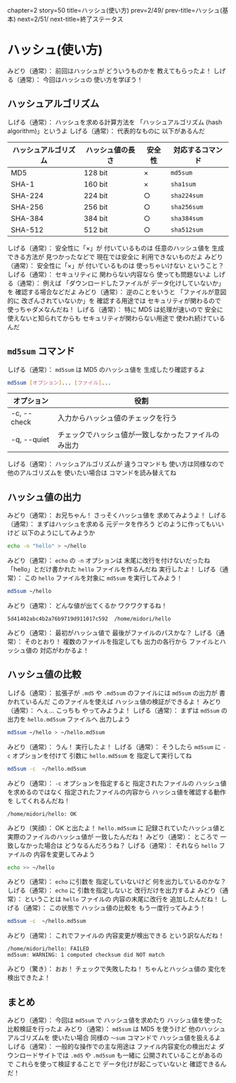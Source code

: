 chapter=2
story=50
title=ハッシュ(使い方)
prev=2/49/
prev-title=ハッシュ(基本)
next=2/51/
next-title=終了ステータス

# ハッシュ(使い方)

みどり（通常）：
  前回はハッシュが
  どういうものかを
  教えてもらったよ！
しげる（通常）：
  今回はハッシュの
  使い方を学ぼう！

## ハッシュアルゴリズム

しげる（通常）：
  ハッシュを求める計算方法を
  「ハッシュアルゴリズム
  (hash algorithm)」というよ
しげる（通常）：
  代表的なものに
  以下があるんだ

ハッシュアルゴリズム | ハッシュ値の長さ | 安全性 | 対応するコマンド
-------------------- | ---------------- | ------ | ----------------
MD5                  | 128 bit          | ×      | `md5sum`
SHA-1                | 160 bit          | ×      | `sha1sum`
SHA-224              | 224 bit          | ○      | `sha224sum`
SHA-256              | 256 bit          | ○      | `sha256sum`
SHA-384              | 384 bit          | ○      | `sha384sum`
SHA-512              | 512 bit          | ○      | `sha512sum`

しげる（通常）：
  安全性に「×」が
  付いているものは
  任意のハッシュ値を
  生成できる方法が
  見つかったなどで
  現在では安全に
  利用できないものだよ
みどり（通常）：
  安全性に「×」が
  付いているものは
  使っちゃいけない
  ということ？
しげる（通常）：
  セキュリティに
  関わらない内容なら
  使っても問題ないよ
しげる（通常）：
  例えば
  「ダウンロードしたファイルが
  データ化けしていないか」を
  確認する場合などだよ
みどり（通常）：
  逆のことをいうと
  「ファイルが意図的に
  改ざんされていないか」を
  確認する用途では
  セキュリティが関わるので
  使っちゃダメなんだね！
しげる（通常）：
  特に MD5 は処理が速いので
  安全に使えないと知られてからも
  セキュリティが関わらない用途で
  使われ続けているんだ

## `md5sum` コマンド

しげる（通常）：
  `md5sum` は
  MD5 のハッシュ値を
  生成したり確認するよ

```bash
md5sum [オプション]... [ファイル]...
```

オプション  | 役割
----------- | ----
-c, --check | 入力からハッシュ値のチェックを行う
-q, --quiet | チェックでハッシュ値が一致しなかったファイルのみ出力

しげる（通常）：
  ハッシュアルゴリズムが
  違うコマンドも
  使い方は同様なので
  他のアルゴリズムを
  使いたい場合は
  コマンドを読み替えてね

## ハッシュ値の出力

みどり（通常）：
  お兄ちゃん！
  さっそくハッシュ値を
  求めてみようよ！
しげる（通常）：
  まずはハッシュを求める
  元データを作ろう
  どのように作ってもいいけど
  以下のようにしてみようか

```bash
echo -n "hello" > ~/hello
```

みどり（通常）：
  `echo` の `-n` オプションは
  末尾に改行を付けないだったね
  「hello」とだけ書かれた
  `hello` ファイルを作るんだね
  実行したよ！
しげる（通常）：
  この `hello` ファイルを対象に
  `md5sum` を実行してみよう！

```bash
md5sum ~/hello
```

みどり（通常）：
  どんな値が出てくるか
  ワクワクするね！

```console
5d41402abc4b2a76b9719d911017c592  /home/midori/hello
```

みどり（通常）：
  最初がハッシュ値で
  最後がファイルのパスかな？
しげる（通常）：
  そのとおり！
  複数のファイルを指定しても
  出力の各行から
  ファイルとハッシュ値の
  対応がわかるよ！

## ハッシュ値の比較

しげる（通常）：
  拡張子が `.md5` や
  `.md5sum` のファイルには
  `md5sum` の出力が
  書かれているんだ
  このファイルを使えば
  ハッシュ値の検証ができるよ！
みどり（通常）：
  へぇ…
  こっちも
  やってみようよ！
しげる（通常）：
  まずは `md5sum` の出力を
  `hello.md5sum` ファイルへ
  出力しよう

```bash
md5sum ~/hello > ~/hello.md5sum
```

みどり（通常）：
  うん！
  実行したよ！
しげる（通常）：
  そうしたら `md5sum` に
  `-c` オプションを付けて
  引数に `hello.md5sum` を
  指定して実行してね

```bash
md5sum -c  ~/hello.md5sum
```

みどり（通常）：
  `-c` オプションを指定すると
  指定されたファイルの
  ハッシュ値を求めるのではなく
  指定されたファイルの内容から
  ハッシュ値を確認する動作を
  してくれるんだね！

```console
/home/midori/hello: OK
```

みどり（笑顔）：
  OK と出たよ！
  `hello.md5sum` に
  記録されていたハッシュ値と
  実際のファイルのハッシュ値が
  一致したんだね！
みどり（通常）：
  ところで
  一致しなかった場合は
  どうなるんだろうね？
しげる（通常）：
  それなら
  `hello` ファイルの
  内容を変更してみよう

```bash
echo >> ~/hello
```

みどり（通常）：
  `echo` に引数を
  指定していないけど
  何を出力しているのかな？
しげる（通常）：
  `echo` に
  引数を指定しないと
  改行だけを出力するよ
みどり（通常）：
  ということは
  `hello` ファイルの
  内容の末尾に改行を
  追加したんだね！
しげる（通常）：
  この状態で
  ハッシュ値の比較を
  もう一度行ってみよう！

```bash
md5sum -c  ~/hello.md5sum
```

みどり（通常）：
  これでファイルの
  内容変更が検出できる
  という訳なんだね！

```console
/home/midori/hello: FAILED
md5sum: WARNING: 1 computed checksum did NOT match
```

みどり（驚き）：
  おお！
  チェックで失敗したね！
  ちゃんとハッシュ値の
  変化を検出できたよ！

## まとめ

みどり（通常）：
  今回は `md5sum` で
  ハッシュ値を求めたり
  ハッシュ値を使った
  比較検証を行ったよ
みどり（通常）：
  `md5sum` は MD5 を使うけど
  他のハッシュアルゴリズムを
  使いたい場合
  同様の `〜sum` コマンドで
  ハッシュ値を扱えるよ
しげる（通常）：
  一般的な操作での主な用途は
  ファイル内容変化の検出だよ
  ダウンロードサイトでは
  `.md5` や `.md5sum` も一緒に
  公開されていることがあるので
  これらを使って検証することで
  データ化けが起こっていないと
  確認できるんだ！

